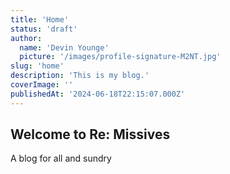 ```yaml
---
title: 'Home'
status: 'draft'
author:
  name: 'Devin Younge'
  picture: '/images/profile-signature-M2NT.jpg'
slug: 'home'
description: 'This is my blog.'
coverImage: ''
publishedAt: '2024-06-18T22:15:07.000Z'
---
```


## Welcome to Re: Missives

A blog for all and sundry
